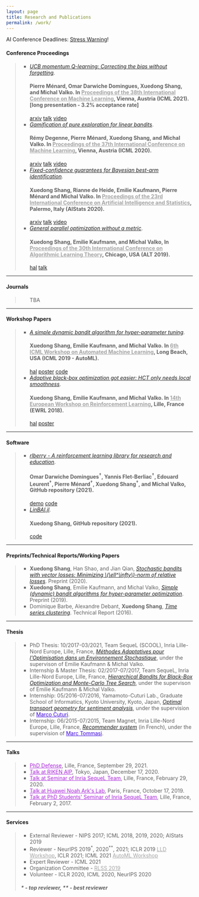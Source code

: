 ```yaml
---
layout: page
title: Research and Publications
permalink: /work/
---
```


AI Conference Deadlines: <a href="https://aideadlin.es/?sub=ML,CV,NLP,RO,SP,GR">Stress Warning</a>!

<h4><B>Conference Proceedings</B></h4>

<blockquote>
<ul style="list-style-type:square">
<li>
  <a href="/static/documents/menard2021ucbmq.pdf"><em>UCB momentum Q-learning: Correcting the bias without forgetting</em></a>.

  <h4>Pierre Ménard, Omar Darwiche Domingues, <strong>Xuedong Shang</strong>, and Michal Valko.  In <a href="https://www.icml.cc/" style="color:#A4A4A4">Proceedings of the 38th International Conference on Machine Learning</a>, Vienna, Austria (ICML 2021). [long presentation - 3.2% acceptance rate]</h4>

  <div class="btn-links"><a class="btn btn-outline-primary my-1 mr-1 btn-sm" href="https://arxiv.org/abs/2103.01312" rel="noopener">arxiv</a> <a class="btn btn-outline-primary my-1 mr-1 btn-sm" href=""  rel="noopener">talk</a> <a class="btn btn-outline-primary my-1 mr-1 btn-sm" href="" rel="noopener">video</a></div>
</li>
<li>
  <a href="/static/documents/degenne2020game.pdf"><em>Gamification of pure exploration for linear bandits</em></a>.

  <h4>Rémy Degenne, Pierre Ménard, <strong>Xuedong Shang</strong>, and Michal Valko.  In <a href="https://www.icml.cc/" style="color:#A4A4A4">Proceedings of the 37th International Conference on Machine Learning</a>, Vienna, Austria (ICML 2020).</h4>

  <div class="btn-links"><a class="btn btn-outline-primary my-1 mr-1 btn-sm" href="https://arxiv.org/abs/2007.00953" rel="noopener">arxiv</a> <a class="btn btn-outline-primary my-1 mr-1 btn-sm" href="/static/documents/icml2020_talk.pdf" rel="noopener">talk</a> <a class="btn btn-outline-primary my-1 mr-1 btn-sm" href="https://icml.cc/virtual/2020/poster/6506" rel="noopener">video</a></div>
</li>
<li>
  <a href="/static/documents/shang2020t3c.pdf"><em>Fixed-confidence guarantees for Bayesian best-arm identification</em></a>.

  <h4><strong>Xuedong Shang</strong>, Rianne de Heide, Emilie Kaufmann, Pierre Ménard and Michal Valko. In <a href="https://www.aistats.org/" style="color:#A4A4A4">Proceedings of the 23rd International Conference on Artificial Intelligence and Statistics</a>, Palermo, Italy (AIStats 2020).</h4>

  <div class="btn-links"><a class="btn btn-outline-primary my-1 mr-1 btn-sm" href="https://arxiv.org/abs/1910.10945" rel="noopener">arxiv</a> <a class="btn btn-outline-primary my-1 mr-1 btn-sm" href="/static/documents/aistats2020_talk.pdf" rel="noopener">talk</a> <a class="btn btn-outline-primary my-1 mr-1 btn-sm" href="https://aistats2020.net/poster_622.html" rel="noopener">video</a></div>
</li>
<li>
  <a href="/static/documents/shang2019general.pdf"><em>General parallel optimization without a metric</em></a>.

  <h4><strong>Xuedong Shang</strong>, Emilie Kaufmann, and Michal Valko,  In <a href="http://alt2019.algorithmiclearningtheory.org/accepted-papers/" style="color:#A4A4A4">Proceedings of the 30th International Conference on Algorithmic Learning Theory</a>, Chicago, USA (ALT 2019).</h4>

  <div class="btn-links"><a class="btn btn-outline-primary my-1 mr-1 btn-sm" href="https://hal.archives-ouvertes.fr/hal-02047225" rel="noopener">hal</a> <a class="btn btn-outline-primary my-1 mr-1 btn-sm" href="/static/documents/alt2019_talk_1.pdf" rel="noopener">talk</a></div>
</li>
</ul>
</blockquote>

<hr />

<h4><B>Journals</B></h4>

<blockquote>
<ul style="list-style-type:square">
  TBA
</ul>
</blockquote>

<hr />

<h4><B>Workshop Papers</B></h4>

<blockquote>
<ul style="list-style-type:square">
<li>
  <a href="/static/documents/shang2019dttts.pdf"><em>A simple dynamic bandit algorithm for hyper-parameter tuning</em></a>.

  <h4><strong>Xuedong Shang</strong>, Emilie Kaufmann, and Michal Valko. In <a href="https://sites.google.com/view/automl2019icml/" style="color:#A4A4A4">6th ICML Workshop on Automated Machine Learning</a>, Long Beach, USA (ICML 2019 - AutoML).</h4>

  <div class="btn-links"><a class="btn btn-outline-primary my-1 mr-1 btn-sm" href="https://hal.archives-ouvertes.fr/hal-02145200" rel="noopener">hal</a> <a class="btn btn-outline-primary my-1 mr-1 btn-sm" href="/static/documents/shang2019dttts_poster.pdf"  rel="noopener">poster</a> <a class="btn btn-outline-primary my-1 mr-1 btn-sm" href="/static/documents/shang2019dttts_code.zip" rel="noopener">code</a></div>
</li>
<li>
  <a href="/static/documents/shang2018adaptive.pdf"><em>Adaptive black-box optimization got easier: HCT only needs local smoothness</em></a>.

  <h4><strong>Xuedong Shang</strong>, Emilie Kaufmann, and Michal Valko. In <a href="https://ewrl.wordpress.com/ewrl14-2018/" style="color:#A4A4A4">14th European Workshop on Reinforcement Learning</a>, Lille, France (EWRL 2018).</h4>

  <div class="btn-links"><a class="btn btn-outline-primary my-1 mr-1 btn-sm" href="https://hal.archives-ouvertes.fr/hal-01874637" rel="noopener">hal</a> <a class="btn btn-outline-primary my-1 mr-1 btn-sm" href="/static/documents/shang2018adaptive_poster.pdf" rel="noopener">poster</a></div>
</li>
</ul>
</blockquote>

<hr />

<h4><B>Software</B></h4>
<blockquote>
<ul style="list-style-type:square">
<li>
  <a href="https://github.com/rlberry-py/rlberry"><em>rlberry - A reinforcement learning library for research and education</em></a>.

  <h4>Omar Darwiche Domingues<sup>†</sup>, Yannis Flet-Berliac<sup>†</sup>, Edouard Leurent<sup>†</sup>, Pierre Ménard<sup>†</sup>, <strong>Xuedong Shang</strong><sup>†</sup>, and Michal Valko, GitHub repository (2021).</h4>

  <div class="btn-links"><a class="btn btn-outline-primary my-1 mr-1 btn-sm" href="https://rlberry.readthedocs.io/en/latest/basics/create_agent.html#create-agent" rel="noopener">demo</a> <a class="btn btn-outline-primary my-1 mr-1 btn-sm" href="https://github.com/rlberry-py/rlberry" rel="noopener">code</a></div>
</li>
<li>
  <a href="https://github.com/xuedong/LinBAI.jl"><em>LinBAI.jl</em></a>.

  <h4><strong>Xuedong Shang</strong>, GitHub repository (2021).</h4>

  <div class="btn-links"><a class="btn btn-outline-primary my-1 mr-1 btn-sm" href="https://github.com/xuedong/LinBAI.jl" rel="noopener">code</a></div>
</li>
</ul>
</blockquote>

<hr />

<h4><B>Preprints/Technical Reports/Working Papers</B></h4>
<blockquote>
<ul style="list-style-type:square">
<li>
  <strong>Xuedong Shang</strong>, Han Shao, and Jian Qian, <a href="/static/documents/shang2020vector.pdf"><em>Stochastic bandits with vector losses: Minimizing \(\ell^\infty\)-norm of relative losses</em></a>. Preprint (2020).
</li>
<li>
  <strong>Xuedong Shang</strong>, Emilie Kaufmann, and Michal Valko, <a href="/static/documents/dttts.pdf"><em>Simple (dynamic) bandit algorithms for hyper-parameter optimization</em></a>. Preprint (2019).
</li>
<li>
  Dominique Barbe, Alexandre Debant, <strong>Xuedong Shang</strong>, <a href="/static/documents/barbe2016clustering.pdf"><em>Time series clustering</em></a>. Technical Report (2016).
</li>
</ul>
</blockquote>

<hr />

<h4><B>Thesis</B></h4>

<blockquote>
<ul style="list-style-type:square">
  <li>PhD Thesis: 10/2017-03/2021, Team SequeL (SCOOL), Inria Lille-Nord Europe, Lille, France, <a href="/static/documents/phd_thesis.pdf"><em>Méthodes Adaptatives pour l'Optimisation dans un Environnement Stochastique</em></a>, under the supervison of Emilie Kaufmann & Michal Valko.
  </li>

  <li>Internship & Master Thesis: 02/2017-07/2017, Team SequeL, Inria Lille-Nord Europe, Lille, France, <a href="/static/documents/bandits.pdf"><em>Hierarchical Bandits for Black-Box Optimization and Monte-Carlo Tree Search</em></a>, under the supervison of Emilie Kaufmann & Michal Valko.
  </li>

  <li>Internship: 05/2016-07/2016, Yamamoto-Cuturi Lab., Graduate School of Informatics, Kyoto University, Kyoto, Japan, <a href="/static/documents/optimal_transport.pdf"><em>Optimal transport geometry for sentiment analysis</em></a>, under the supervision of <a href="http://marcocuturi.net/" style="color:#3A01DF">Marco Cuturi</a>.
  </li>

  <li>Internship: 06/2015-07/2015, Team Magnet, Inria Lille-Nord Europe, Lille, France, <a href="/static/documents/recommender.pdf"><em>Recommender system</em></a> (in French), under the supervision of <a href="http://researchers.lille.inria.fr/tommasi/" style="color:#3A01DF">Marc Tommasi</a>.
  </li>
</ul>

</blockquote>

<hr />

<h4><B>Talks</B></h4>

<blockquote>
<ul style="list-style-type:square">
  <li><a href="https://xuedong.github.io/phd_defense" style="color:#AA26DA">PhD Defense</a>, Lille, France, September 29, 2021.</li>
  <li><a href="https://xuedong.github.io/riken_talk" style="color:#AA26DA">Talk at RIKEN AIP</a>, Tokyo, Japan, December 17, 2020.</li>
  <li><a href="/static/documents/sequel_talk.pdf" style="color:#AA26DA">Talk at Seminar of Inria SequeL Team</a>, Lille, France, February 29, 2020.</li>
  <li><a href="/static/documents/huawei_talk.pdf" style="color:#AA26DA">Talk at Huawei Noah Ark's Lab</a>, Paris, France, October 17, 2019.</li>
  <li><a href="/static/documents/phd_seminar_talk.pdf" style="color:#AA26DA">Talk at PhD Students' Seminar of Inria SequeL Team</a>, Lille, France, February 2, 2017.</li>
</ul>
</blockquote>

<hr />

<h4><B>Services</B></h4>

<blockquote>
<ul style="list-style-type:square">
  <li>External Reviewer - NIPS 2017; ICML 2018, 2019, 2020; AIStats 2019</li>
  <li>Reviewer - NeurIPS 2019<sup>*</sup>, 2020<sup>**</sup>, 2021; ICLR 2019 <a href="https://lld-workshop.github.io/" style="color:#A4A4A4">LLD Workshop</a>, ICLR 2021; ICML 2021 <a href="https://sites.google.com/view/automl2021/home" style="color:#A4A4A4">AutoML Workshop</a></li>
  <li>Expert Reviewer - ICML 2021</li>
  <li>Organization Committee - <a href="https://rlss.inria.fr/" style="color:#A4A4A4">RLSS 2019</a></li>
  <li>Volunteer - ICLR 2020, ICML 2020, NeurIPS 2020</li>
</ul>

<h5>* - top reviewer, ** - best reviewer</h5>
</blockquote>

